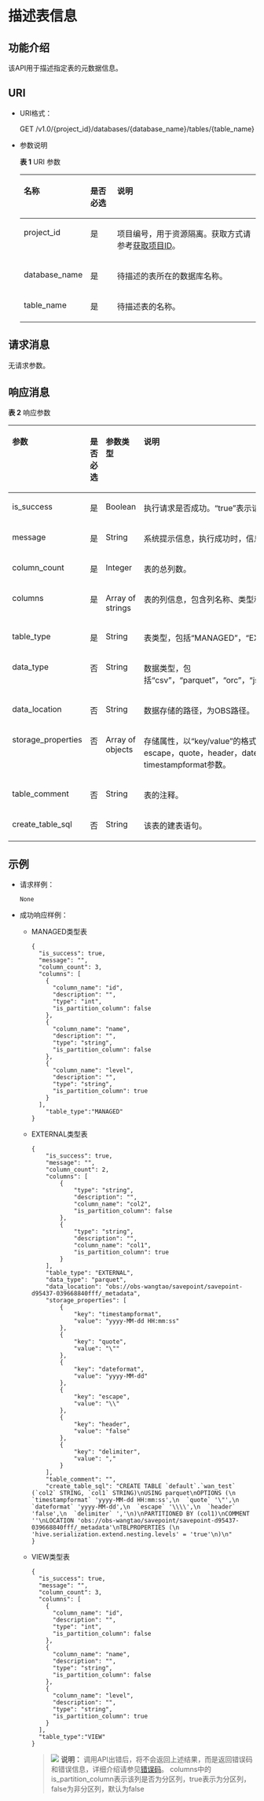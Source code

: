 # 描述表信息<a name="dli_02_0033"></a>

## 功能介绍<a name="s4d7af3a55ba34cc0ad39319579f69b71"></a>

该API用于描述指定表的元数据信息。

## URI<a name="s4d10c112744f4d8298e08964081970c4"></a>

-   URI格式：

    GET /v1.0/\{project\_id\}/databases/\{database\_name\}/tables/\{table\_name\}

-   参数说明

    **表 1**  URI 参数

    <a name="zh-cn_topic_0069077903_table18989315"></a>
    <table><thead align="left"><tr id="zh-cn_topic_0069077903_row37144870"><th class="cellrowborder" valign="top" width="18.67%" id="mcps1.2.4.1.1"><p id="zh-cn_topic_0069077903_p621772417152"><a name="zh-cn_topic_0069077903_p621772417152"></a><a name="zh-cn_topic_0069077903_p621772417152"></a>名称</p>
    </th>
    <th class="cellrowborder" valign="top" width="12.15%" id="mcps1.2.4.1.2"><p id="zh-cn_topic_0069077903_p721818240153"><a name="zh-cn_topic_0069077903_p721818240153"></a><a name="zh-cn_topic_0069077903_p721818240153"></a>是否必选</p>
    </th>
    <th class="cellrowborder" valign="top" width="69.17999999999999%" id="mcps1.2.4.1.3"><p id="a86c116e114d44f4c8e5ce60e82d3b11f"><a name="a86c116e114d44f4c8e5ce60e82d3b11f"></a><a name="a86c116e114d44f4c8e5ce60e82d3b11f"></a>说明</p>
    </th>
    </tr>
    </thead>
    <tbody><tr id="row18156104824111"><td class="cellrowborder" valign="top" width="18.67%" headers="mcps1.2.4.1.1 "><p id="zh-cn_topic_0069077803_p43412436"><a name="zh-cn_topic_0069077803_p43412436"></a><a name="zh-cn_topic_0069077803_p43412436"></a>project_id</p>
    </td>
    <td class="cellrowborder" valign="top" width="12.15%" headers="mcps1.2.4.1.2 "><p id="zh-cn_topic_0069077803_p26746391"><a name="zh-cn_topic_0069077803_p26746391"></a><a name="zh-cn_topic_0069077803_p26746391"></a>是</p>
    </td>
    <td class="cellrowborder" valign="top" width="69.17999999999999%" headers="mcps1.2.4.1.3 "><p id="p1310472724012"><a name="p1310472724012"></a><a name="p1310472724012"></a>项目编号，用于资源隔离。获取方式请参考<a href="获取项目ID.md">获取项目ID</a>。</p>
    </td>
    </tr>
    <tr id="zh-cn_topic_0069077903_row42334793"><td class="cellrowborder" valign="top" width="18.67%" headers="mcps1.2.4.1.1 "><p id="zh-cn_topic_0069077903_p6566175"><a name="zh-cn_topic_0069077903_p6566175"></a><a name="zh-cn_topic_0069077903_p6566175"></a>database_name</p>
    </td>
    <td class="cellrowborder" valign="top" width="12.15%" headers="mcps1.2.4.1.2 "><p id="zh-cn_topic_0069077903_p62098166"><a name="zh-cn_topic_0069077903_p62098166"></a><a name="zh-cn_topic_0069077903_p62098166"></a>是</p>
    </td>
    <td class="cellrowborder" valign="top" width="69.17999999999999%" headers="mcps1.2.4.1.3 "><p id="p5938130183520"><a name="p5938130183520"></a><a name="p5938130183520"></a>待描述的表所在的数据库名称。</p>
    </td>
    </tr>
    <tr id="zh-cn_topic_0069077903_row38188964"><td class="cellrowborder" valign="top" width="18.67%" headers="mcps1.2.4.1.1 "><p id="zh-cn_topic_0069077903_p6298355"><a name="zh-cn_topic_0069077903_p6298355"></a><a name="zh-cn_topic_0069077903_p6298355"></a>table_name</p>
    </td>
    <td class="cellrowborder" valign="top" width="12.15%" headers="mcps1.2.4.1.2 "><p id="zh-cn_topic_0069077903_p40404735"><a name="zh-cn_topic_0069077903_p40404735"></a><a name="zh-cn_topic_0069077903_p40404735"></a>是</p>
    </td>
    <td class="cellrowborder" valign="top" width="69.17999999999999%" headers="mcps1.2.4.1.3 "><p id="zh-cn_topic_0069077903_p51558063"><a name="zh-cn_topic_0069077903_p51558063"></a><a name="zh-cn_topic_0069077903_p51558063"></a>待描述表的名称。</p>
    </td>
    </tr>
    </tbody>
    </table>


## 请求消息<a name="sba3aea1255394b83a6b44b56d1443424"></a>

无请求参数。

## 响应消息<a name="s3b91e8001c304b1fab9451feec878c3e"></a>

**表 2**  响应参数

<a name="zh-cn_topic_0069077903_table27982971"></a>
<table><thead align="left"><tr id="zh-cn_topic_0069077903_row46534355"><th class="cellrowborder" valign="top" width="21.616161616161616%" id="mcps1.2.5.1.1"><p id="a8492bb7ea9aa47d1a50c3370cc8fd80c"><a name="a8492bb7ea9aa47d1a50c3370cc8fd80c"></a><a name="a8492bb7ea9aa47d1a50c3370cc8fd80c"></a>参数</p>
</th>
<th class="cellrowborder" valign="top" width="13.686868686868689%" id="mcps1.2.5.1.2"><p id="aa391e61b7bee4dac8df4559b7910a81f"><a name="aa391e61b7bee4dac8df4559b7910a81f"></a><a name="aa391e61b7bee4dac8df4559b7910a81f"></a>是否必选</p>
</th>
<th class="cellrowborder" valign="top" width="15.717171717171716%" id="mcps1.2.5.1.3"><p id="ad5d73f500bd941708658fac31c1a15cb"><a name="ad5d73f500bd941708658fac31c1a15cb"></a><a name="ad5d73f500bd941708658fac31c1a15cb"></a>参数类型</p>
</th>
<th class="cellrowborder" valign="top" width="48.97979797979798%" id="mcps1.2.5.1.4"><p id="zh-cn_topic_0069077903_p669144151612"><a name="zh-cn_topic_0069077903_p669144151612"></a><a name="zh-cn_topic_0069077903_p669144151612"></a>说明</p>
</th>
</tr>
</thead>
<tbody><tr id="zh-cn_topic_0069077903_row48222793"><td class="cellrowborder" valign="top" width="21.616161616161616%" headers="mcps1.2.5.1.1 "><p id="zh-cn_topic_0069077903_p13732189"><a name="zh-cn_topic_0069077903_p13732189"></a><a name="zh-cn_topic_0069077903_p13732189"></a>is_success</p>
</td>
<td class="cellrowborder" valign="top" width="13.686868686868689%" headers="mcps1.2.5.1.2 "><p id="zh-cn_topic_0069077903_p38565525"><a name="zh-cn_topic_0069077903_p38565525"></a><a name="zh-cn_topic_0069077903_p38565525"></a>是</p>
</td>
<td class="cellrowborder" valign="top" width="15.717171717171716%" headers="mcps1.2.5.1.3 "><p id="zh-cn_topic_0069077903_p36799834"><a name="zh-cn_topic_0069077903_p36799834"></a><a name="zh-cn_topic_0069077903_p36799834"></a>Boolean</p>
</td>
<td class="cellrowborder" valign="top" width="48.97979797979798%" headers="mcps1.2.5.1.4 "><p id="p1096242814143"><a name="p1096242814143"></a><a name="p1096242814143"></a>执行请求是否成功。<span class="parmvalue" id="parmvalue5716630816104"><a name="parmvalue5716630816104"></a><a name="parmvalue5716630816104"></a>“true”</span>表示请求执行成功。</p>
</td>
</tr>
<tr id="zh-cn_topic_0069077903_row50642479"><td class="cellrowborder" valign="top" width="21.616161616161616%" headers="mcps1.2.5.1.1 "><p id="zh-cn_topic_0069077903_p8400114"><a name="zh-cn_topic_0069077903_p8400114"></a><a name="zh-cn_topic_0069077903_p8400114"></a>message</p>
</td>
<td class="cellrowborder" valign="top" width="13.686868686868689%" headers="mcps1.2.5.1.2 "><p id="zh-cn_topic_0069077903_p9320605"><a name="zh-cn_topic_0069077903_p9320605"></a><a name="zh-cn_topic_0069077903_p9320605"></a>是</p>
</td>
<td class="cellrowborder" valign="top" width="15.717171717171716%" headers="mcps1.2.5.1.3 "><p id="zh-cn_topic_0069077903_p16771545"><a name="zh-cn_topic_0069077903_p16771545"></a><a name="zh-cn_topic_0069077903_p16771545"></a>String</p>
</td>
<td class="cellrowborder" valign="top" width="48.97979797979798%" headers="mcps1.2.5.1.4 "><p id="p3962132820148"><a name="p3962132820148"></a><a name="p3962132820148"></a>系统提示信息，执行成功时，信息可能为空。</p>
</td>
</tr>
<tr id="zh-cn_topic_0069077903_row12643388"><td class="cellrowborder" valign="top" width="21.616161616161616%" headers="mcps1.2.5.1.1 "><p id="zh-cn_topic_0069077903_p17481528"><a name="zh-cn_topic_0069077903_p17481528"></a><a name="zh-cn_topic_0069077903_p17481528"></a>column_count</p>
</td>
<td class="cellrowborder" valign="top" width="13.686868686868689%" headers="mcps1.2.5.1.2 "><p id="zh-cn_topic_0069077903_p6717697"><a name="zh-cn_topic_0069077903_p6717697"></a><a name="zh-cn_topic_0069077903_p6717697"></a>是</p>
</td>
<td class="cellrowborder" valign="top" width="15.717171717171716%" headers="mcps1.2.5.1.3 "><p id="zh-cn_topic_0069077903_p7262590"><a name="zh-cn_topic_0069077903_p7262590"></a><a name="zh-cn_topic_0069077903_p7262590"></a>Integer</p>
</td>
<td class="cellrowborder" valign="top" width="48.97979797979798%" headers="mcps1.2.5.1.4 "><p id="zh-cn_topic_0069077903_p51398936"><a name="zh-cn_topic_0069077903_p51398936"></a><a name="zh-cn_topic_0069077903_p51398936"></a>表的总列数。</p>
</td>
</tr>
<tr id="zh-cn_topic_0069077903_row59937243"><td class="cellrowborder" valign="top" width="21.616161616161616%" headers="mcps1.2.5.1.1 "><p id="zh-cn_topic_0069077903_p23078506"><a name="zh-cn_topic_0069077903_p23078506"></a><a name="zh-cn_topic_0069077903_p23078506"></a>columns</p>
</td>
<td class="cellrowborder" valign="top" width="13.686868686868689%" headers="mcps1.2.5.1.2 "><p id="zh-cn_topic_0069077903_p57419722"><a name="zh-cn_topic_0069077903_p57419722"></a><a name="zh-cn_topic_0069077903_p57419722"></a>是</p>
</td>
<td class="cellrowborder" valign="top" width="15.717171717171716%" headers="mcps1.2.5.1.3 "><p id="zh-cn_topic_0069077903_p20485923"><a name="zh-cn_topic_0069077903_p20485923"></a><a name="zh-cn_topic_0069077903_p20485923"></a>Array of strings</p>
</td>
<td class="cellrowborder" valign="top" width="48.97979797979798%" headers="mcps1.2.5.1.4 "><p id="zh-cn_topic_0069077903_p48747036"><a name="zh-cn_topic_0069077903_p48747036"></a><a name="zh-cn_topic_0069077903_p48747036"></a>表的列信息，包含列名称、类型和描述信息。</p>
</td>
</tr>
<tr id="row7659175314112"><td class="cellrowborder" valign="top" width="21.616161616161616%" headers="mcps1.2.5.1.1 "><p id="p9660155314117"><a name="p9660155314117"></a><a name="p9660155314117"></a>table_type</p>
</td>
<td class="cellrowborder" valign="top" width="13.686868686868689%" headers="mcps1.2.5.1.2 "><p id="p1866085316110"><a name="p1866085316110"></a><a name="p1866085316110"></a>是</p>
</td>
<td class="cellrowborder" valign="top" width="15.717171717171716%" headers="mcps1.2.5.1.3 "><p id="p156605531811"><a name="p156605531811"></a><a name="p156605531811"></a>String</p>
</td>
<td class="cellrowborder" valign="top" width="48.97979797979798%" headers="mcps1.2.5.1.4 "><p id="p56601531618"><a name="p56601531618"></a><a name="p56601531618"></a>表类型，包括“MANAGED”，“EXTERNAL”和“VIEW”。</p>
</td>
</tr>
<tr id="row13425486312"><td class="cellrowborder" valign="top" width="21.616161616161616%" headers="mcps1.2.5.1.1 "><p id="p1042568933"><a name="p1042568933"></a><a name="p1042568933"></a>data_type</p>
</td>
<td class="cellrowborder" valign="top" width="13.686868686868689%" headers="mcps1.2.5.1.2 "><p id="p1742513818310"><a name="p1742513818310"></a><a name="p1742513818310"></a>否</p>
</td>
<td class="cellrowborder" valign="top" width="15.717171717171716%" headers="mcps1.2.5.1.3 "><p id="p14425208739"><a name="p14425208739"></a><a name="p14425208739"></a>String</p>
</td>
<td class="cellrowborder" valign="top" width="48.97979797979798%" headers="mcps1.2.5.1.4 "><p id="p134251481638"><a name="p134251481638"></a><a name="p134251481638"></a>数据类型，包括“csv”，“parquet”，“orc”，“json”，“carbon”和“avro”。</p>
</td>
</tr>
<tr id="row139671332836"><td class="cellrowborder" valign="top" width="21.616161616161616%" headers="mcps1.2.5.1.1 "><p id="p49679321233"><a name="p49679321233"></a><a name="p49679321233"></a>data_location</p>
</td>
<td class="cellrowborder" valign="top" width="13.686868686868689%" headers="mcps1.2.5.1.2 "><p id="p374855516512"><a name="p374855516512"></a><a name="p374855516512"></a>否</p>
</td>
<td class="cellrowborder" valign="top" width="15.717171717171716%" headers="mcps1.2.5.1.3 "><p id="p89671232235"><a name="p89671232235"></a><a name="p89671232235"></a>String</p>
</td>
<td class="cellrowborder" valign="top" width="48.97979797979798%" headers="mcps1.2.5.1.4 "><p id="p49678329311"><a name="p49678329311"></a><a name="p49678329311"></a>数据存储的路径，为OBS路径。</p>
</td>
</tr>
<tr id="row169672320313"><td class="cellrowborder" valign="top" width="21.616161616161616%" headers="mcps1.2.5.1.1 "><p id="p796753219313"><a name="p796753219313"></a><a name="p796753219313"></a>storage_properties</p>
</td>
<td class="cellrowborder" valign="top" width="13.686868686868689%" headers="mcps1.2.5.1.2 "><p id="p149676328312"><a name="p149676328312"></a><a name="p149676328312"></a>否</p>
</td>
<td class="cellrowborder" valign="top" width="15.717171717171716%" headers="mcps1.2.5.1.3 "><p id="p1896716321633"><a name="p1896716321633"></a><a name="p1896716321633"></a>Array of objects</p>
</td>
<td class="cellrowborder" valign="top" width="48.97979797979798%" headers="mcps1.2.5.1.4 "><p id="p1296720329315"><a name="p1296720329315"></a><a name="p1296720329315"></a>存储属性，以“key/value”的格式出现，包含delimiter，escape，quote，header，dateformat，timestampformat参数。</p>
</td>
</tr>
<tr id="row1469733122110"><td class="cellrowborder" valign="top" width="21.616161616161616%" headers="mcps1.2.5.1.1 "><p id="p1870143310211"><a name="p1870143310211"></a><a name="p1870143310211"></a>table_comment</p>
</td>
<td class="cellrowborder" valign="top" width="13.686868686868689%" headers="mcps1.2.5.1.2 "><p id="p177016332215"><a name="p177016332215"></a><a name="p177016332215"></a>否</p>
</td>
<td class="cellrowborder" valign="top" width="15.717171717171716%" headers="mcps1.2.5.1.3 "><p id="p1570123342111"><a name="p1570123342111"></a><a name="p1570123342111"></a>String</p>
</td>
<td class="cellrowborder" valign="top" width="48.97979797979798%" headers="mcps1.2.5.1.4 "><p id="p670433102111"><a name="p670433102111"></a><a name="p670433102111"></a>表的注释。</p>
</td>
</tr>
<tr id="row8702203742111"><td class="cellrowborder" valign="top" width="21.616161616161616%" headers="mcps1.2.5.1.1 "><p id="p97020373214"><a name="p97020373214"></a><a name="p97020373214"></a>create_table_sql</p>
</td>
<td class="cellrowborder" valign="top" width="13.686868686868689%" headers="mcps1.2.5.1.2 "><p id="p0702337162119"><a name="p0702337162119"></a><a name="p0702337162119"></a>否</p>
</td>
<td class="cellrowborder" valign="top" width="15.717171717171716%" headers="mcps1.2.5.1.3 "><p id="p13702193782120"><a name="p13702193782120"></a><a name="p13702193782120"></a>String</p>
</td>
<td class="cellrowborder" valign="top" width="48.97979797979798%" headers="mcps1.2.5.1.4 "><p id="p117022374214"><a name="p117022374214"></a><a name="p117022374214"></a>该表的建表语句。</p>
</td>
</tr>
</tbody>
</table>

## 示例<a name="section41378223152310"></a>

-   请求样例：

    ```
    None
    ```

-   成功响应样例：
    -   MANAGED类型表

        ```
        {
          "is_success": true,
          "message": "",
          "column_count": 3,
          "columns": [
            {
              "column_name": "id",
              "description": "",
              "type": "int",
              "is_partition_column": false
            },
            {
              "column_name": "name",
              "description": "",
              "type": "string",
              "is_partition_column": false
            },
            {
              "column_name": "level",
              "description": "",
              "type": "string",
              "is_partition_column": true
            }
          ],
            "table_type":"MANAGED"
        }
        ```

    -   EXTERNAL类型表

        ```
        {
            "is_success": true,
            "message": "",
            "column_count": 2,
            "columns": [
                {
                    "type": "string",
                    "description": "",
                    "column_name": "col2",
                    "is_partition_column": false
                },
                {
                    "type": "string",
                    "description": "",
                    "column_name": "col1",
                    "is_partition_column": true
                }
            ],
            "table_type": "EXTERNAL",
            "data_type": "parquet",
            "data_location": "obs://obs-wangtao/savepoint/savepoint-d95437-039668840fff/_metadata",
            "storage_properties": [
                {
                    "key": "timestampformat",
                    "value": "yyyy-MM-dd HH:mm:ss"
                },
                {
                    "key": "quote",
                    "value": "\""
                },
                {
                    "key": "dateformat",
                    "value": "yyyy-MM-dd"
                },
                {
                    "key": "escape",
                    "value": "\\"
                },
                {
                    "key": "header",
                    "value": "false"
                },
                {
                    "key": "delimiter",
                    "value": ","
                }
            ],
            "table_comment": "",
            "create_table_sql": "CREATE TABLE `default`.`wan_test` (`col2` STRING, `col1` STRING)\nUSING parquet\nOPTIONS (\n  `timestampformat` 'yyyy-MM-dd HH:mm:ss',\n  `quote` '\"',\n  `dateformat` 'yyyy-MM-dd',\n  `escape` '\\\\',\n  `header` 'false',\n  `delimiter` ','\n)\nPARTITIONED BY (col1)\nCOMMENT ''\nLOCATION 'obs://obs-wangtao/savepoint/savepoint-d95437-039668840fff/_metadata'\nTBLPROPERTIES (\n  'hive.serialization.extend.nesting.levels' = 'true'\n)\n"
        }
        ```

    -   VIEW类型表

        ```
        {
          "is_success": true,
          "message": "",
          "column_count": 3,
          "columns": [
            {
              "column_name": "id",
              "description": "",
              "type": "int",
              "is_partition_column": false
            },
            {
              "column_name": "name",
              "description": "",
              "type": "string",
              "is_partition_column": false
            },
            {
              "column_name": "level",
              "description": "",
              "type": "string",
              "is_partition_column": true
            }
          ],
          "table_type":"VIEW"
        }
        ```

        >![](public_sys-resources/icon-note.gif) **说明：** 
        >调用API出错后，将不会返回上述结果，而是返回错误码和错误信息，详细介绍请参见[错误码](错误码.md)。
        >columns中的is\_partition\_column表示该列是否为分区列，true表示为分区列，false为非分区列，默认为false



